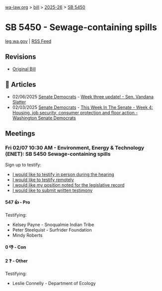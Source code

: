 [wa-law.org](/) > [bill](/bill/) > [2025-26](/bill/2025-26/) > [SB 5450](/bill/2025-26/sb/5450/)

# SB 5450 - Sewage-containing spills
[leg.wa.gov](https://app.leg.wa.gov/billsummary?BillNumber=5450&Year=2025&Initiative=false) | [RSS Feed](./rss.xml)

## Revisions
* [Original Bill](1/)

## 📰 Articles
* 02/06/2025 [Senate Democrats](/org/senate_democrats/) - [Week three update! - Sen. Vandana Slatter](https://senatedemocrats.wa.gov/slatter/2025/02/06/week-three-update/#:~:text=SB%205450,)
* 02/03/2025 [Senate Democrats](/org/senate_democrats/) - [This Week In The Senate - Week 4: Housing, job security, consumer protection and floor action - Washington Senate Democrats](https://senatedemocrats.wa.gov/blog/2025/02/02/this-week-in-the-senate-week-4-housing-job-security-consumer-protection-and-floor-action/#:~:text=Senate%20Bill%205450)

## Meetings
### Fri 02/07 10:30 AM - Environment, Energy & Technology (ENET): SB 5450 Sewage-containing spills
Sign up to testify:
* [I would like to testify in person during the hearing](https://app.leg.wa.gov/csi/Testifier/Add?chamber=House&mId=32643&aId=162453&caId=25241&tId=1)
* [I would like to testify remotely](https://app.leg.wa.gov/csi/Testifier/Add?chamber=House&mId=32643&aId=162453&caId=25241&tId=2)
* [I would like my position noted for the legislative record](https://app.leg.wa.gov/csi/Testifier/Add?chamber=House&mId=32643&aId=162453&caId=25241&tId=3)
* [I would like to submit written testimony](https://app.leg.wa.gov/csi/Testifier/Add?chamber=House&mId=32643&aId=162453&caId=25241&tId=4)

#### 547 👍 - Pro
Testifying:
* Kelsey Payne - Snoqualmie Indian Tribe
* Peter Steelquist - Surfrider Foundation
* Mindy Roberts

#### 0 👎 - Con

#### 2 ❓ - Other
Testifying:
* Leslie Connelly - Department of Ecology
